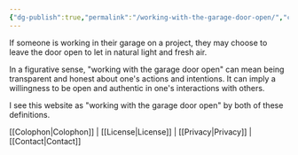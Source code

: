 ```yaml
---
{"dg-publish":true,"permalink":"/working-with-the-garage-door-open/","created":"2023-03-19T16:24:17.690-04:00","updated":"2023-03-19T17:20:06.438-04:00"}
---
```


If someone is working in their garage on a project, they may choose to leave the door open to let in natural light and fresh air.

In a figurative sense, "working with the garage door open" can mean being transparent and honest about one's actions and intentions. It can imply a willingness to be open and authentic in one's interactions with others.

I see this website as "working with the garage door open" by both of these definitions.

[[Colophon\|Colophon]] | [[License\|License]] | [[Privacy\|Privacy]] | [[Contact\|Contact]]